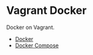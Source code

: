 # Vagrant Docker
Docker on Vagrant.

- [Docker](https://docs.docker.com/)
- [Docker Compose](https://docs.docker.com/compose/)
